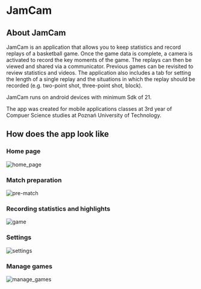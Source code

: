 # JamCam

## About JamCam
JamCam is an application that allows you to keep statistics and record replays of a basketball game. Once the game data is complete, a camera is activated to record the key moments of the game. The replays can then be viewed and shared via a communicator. Previous games can be revisited to review statistics and videos. The application also includes a tab for setting the length of a single replay and the situations in which the replay should be recorded (e.g. two-point shot, three-point shot, block). 

JamCam runs on android devices with minimum Sdk of 21. 

The app was created for mobile applications classes at 3rd year of Compuer Science studies at Poznań University of Technology. 

## How does the app look like

### Home page
![home_page](screenshots/home_page.png)

### Match preparation
![pre-match](screenshots/pre-match.png)

### Recording statistics and highlights 
![game](screenshots/game.png)

### Settings
![settings](screenshots/settings.png)

### Manage games
![manage_games](screenshots/manage_games.png)
